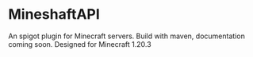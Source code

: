 # MineshaftAPI
An spigot plugin for Minecraft servers. Build with maven, documentation coming soon. Designed for Minecraft 1.20.3
